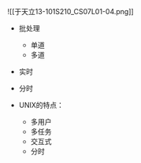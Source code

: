 
![[于天立13-101S210_CS07L01-04.png]]

- 批处理
	- 单道
	- 多道
- 实时
- 分时

- UNIX的特点：
	- 多用户
	- 多任务
	- 交互式
	- 分时